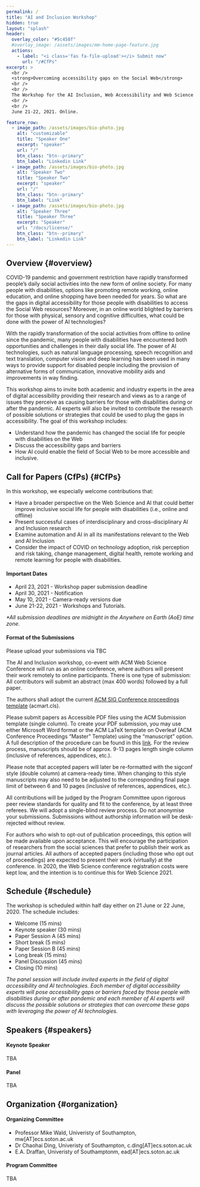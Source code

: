 ```yaml
---
permalink: /
title: "AI and Inclusion Workshop"
hidden: true
layout: "splash"
header:
  overlay_color: "#5c458f"
  #overlay_image: /assets/images/mm-home-page-feature.jpg
  actions:
    - label: "<i class='fas fa-file-upload'></i> Submit now"
      url: "/#CfPs"
excerpt: >
  <br />
  <strong>Overcoming accessibility gaps on the Social Web</strong>
  <br />
  <br />
  The Workshop for the AI Inclusion, Web Accessibility and Web Science community @ <a href="https://websci21.webscience.org">WebSci'21</a>
  <br />
  <br />
  June 21-22, 2021. Online.

feature_row:
  - image_path: /assets/images/bio-photo.jpg
    alt: "customizable"
    title: "Speaker One"
    excerpt: "speaker"
    url: "/"
    btn_class: "btn--primary"
    btn_label: "Linkedin Link"
  - image_path: /assets/images/bio-photo.jpg
    alt: "Speaker Two"
    title: "Speaker Two"
    excerpt: "speaker"
    url: "/"
    btn_class: "btn--primary"
    btn_label: "Link"
  - image_path: /assets/images/bio-photo.jpg
    alt: "Speaker Three"
    title: "Speaker Three"
    excerpt: "Speaker"
    url: "/docs/license/"
    btn_class: "btn--primary"
    btn_label: "Linkedin Link"
---
```


## Overview {#overview}

COVID-19 pandemic and government restriction have rapidly transformed people’s daily social activities into the new form of online society. For many people with disabilities, options like promoting remote working, online education, and online shopping have been needed for years. So what are the gaps in digital accessibility for those people with disabilities to access the Social Web resources? Moreover, in an online world blighted by barriers for those with physical, sensory and cognitive difficulties, what could be done with the power of AI technologies?

With the rapidly transformation of the social activities from offline to online since the pandemic, many people with disabilities have encountered both opportunities and challenges in their daily social life. The power of AI technologies, such as natural language processing, speech recognition and text translation, computer vision and deep learning has been used in many ways to provide support for disabled people including the provision of alternative forms of communication, innovative mobility aids and improvements in way finding.

This workshop aims to invite both academic and industry experts in the area of digital accessibility providing their research and views as to a range of issues they perceive as causing barriers for those with disabilities during or after the pandemic. AI experts will also be invited to contribute the research of possible solutions or strategies that could be used to plug the gaps in accessibility. The goal of this workshop includes:

- Understand how the pandemic has changed the social life for people with disabilities on the Web
- Discuss the accessibility gaps and barriers
- How AI could enable the field of Social Web to be more accessible and inclusive.

## Call for Papers (CfPs) {#CfPs}

In this workshop, we especially welcome contributions that:

- Have a broader perspective on the Web Science and AI that could better improve inclusive social life for people with disabilities (i.e., online and offline)
- Present successful cases of interdisciplinary and cross-disciplinary AI and Inclusion research
- Examine automation and AI in all its manifestations relevant to the Web and AI Inclusion
- Consider the impact of COVID on technology adoption, risk perception and risk taking, change management, digital health, remote working and remote learning for people with disabilities.

#### Important Dates

- April 23, 2021 - Workshop paper submission deadline
- April 30, 2021 - Notification
- May 10, 2021 - Camera-ready versions due
- June 21-22, 2021 - Workshops and Tutorials.

_\*All submission deadlines are midnight in the Anywhere on Earth (AoE) time zone._

#### Format of the Submissions

Please upload your submissions via TBC

The AI and Inclusion workshop, co-event with ACM Web Science Conference will run as an online conference, where authors will present their work remotely to online participants. There is one type of submission: All contributors will submit an abstract (max 400 words) followed by a full paper.

The authors shall adopt the current [ACM SIG Conference proceedings template](https://www.acm.org/publications/taps/word-template-workflow) (acmart.cls).

Please submit papers as Accessible PDF files using the ACM Submission template (single column). To create your PDF submission, you may use either Microsoft Word format or the ACM LaTeX template on Overleaf (ACM Conference Proceedings “Master” Template) using the “manuscript” option. A full description of the procedure can be found in this [link](https://www.acm.org/publications/taps/word-template-workflow). For the review process, manuscripts should be of approx. 9-13 pages length single column (inclusive of references, appendices, etc.).

Please note that accepted papers will later be re-formatted with the sigconf style (double column) at camera-ready time. When changing to this style manuscripts may also need to be adjusted to the corresponding final page limit of between 6 and 10 pages (inclusive of references, appendices, etc.).

All contributions will be judged by the Program Committee upon rigorous peer review standards for quality and fit to the conference, by at least three referees. We will adopt a single-blind review process. Do not anonymise your submissions. Submissions without authorship information will be desk-rejected without review.

For authors who wish to opt-out of publication proceedings, this option will be made available upon acceptance. This will encourage the participation of researchers from the social sciences that prefer to publish their work as journal articles. All authors of accepted papers (including those who opt out of proceedings) are expected to present their work (virtually) at the conference. In 2020, the Web Science conference registration costs were kept low, and the intention is to continue this for Web Science 2021.

## Schedule {#schedule}

The workshop is scheduled within half day either on 21 June or 22 June, 2020. The schedule includes:

- Welcome (15 mins)
- Keynote speaker (30 mins)
- Paper Session A (45 mins)
- Short break (5 mins)
- Paper Session B (45 mins)
- Long break (15 mins)
- Panel Discussion (45 mins)
- Closing (10 mins)

_The panel session will include invited experts in the field of digital accessibility and AI technologies. Each member of digital accessibility experts will pose accessibility gaps or barriers faced by those people with disabilities during or after pandemic and each member of AI experts will discuss the possible solutions or strategies that can overcome these gaps with leveraging the power of AI technologies._

## Speakers {#speakers}

#### Keynote Speaker

TBA

#### Panel

TBA

## Organization {#organization}

#### Organizing Committee

- Professor Mike Wald, Univeristy of Southampton, mw[AT]ecs.soton.ac.uk
- Dr Chaohai Ding, Univeristy of Southampton, c.ding[AT]ecs.soton.ac.uk
- E.A. Draffan, Univeristy of Southamptonm, ead[AT]ecs.soton.ac.uk

#### Program Committee

TBA
